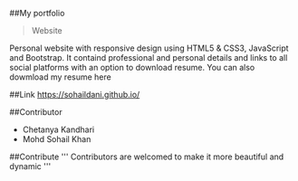 ##My portfolio 
>Website

Personal website with responsive design using HTML5 & CSS3, JavaScript and Bootstrap.
It containd professional and personal details and links to all social platforms with an option to download resume.
You can also dowmload my resume here

##Link 
https://sohaildani.github.io/

##Contributor 
- Chetanya Kandhari
- Mohd Sohail Khan

##Contribute
'''
Contributors are welcomed to make it more beautiful and dynamic
'''

